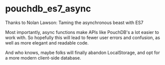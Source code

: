 # pouchdb_es7_async
Thanks to Nolan Lawson: Taming the asynchronous beast with ES7

Most importantly, async functions make APIs like PouchDB's a lot easier to work with.
So hopefully this will lead to fewer user errors and confusion, as well as more elegant and readable code.

And who knows, maybe folks will finally abandon LocalStorage, and opt for a more modern client-side database.
